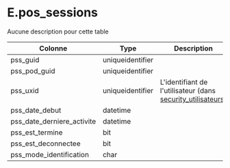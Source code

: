 # E.pos_sessions

Aucune description pour cette table

Colonne|Type|Description
---|---|---
pss_guid|uniqueidentifier|
pss_pod_guid|uniqueidentifier|
pss_uxid|uniqueidentifier|L'identifiant de l'utilisateur (dans [security_utilisateurs](generated_security_utilisateurs.md)) 
pss_date_debut|datetime|
pss_date_derniere_activite|datetime|
pss_est_termine|bit|
pss_est_deconnectee|bit|
pss_mode_identification|char|
